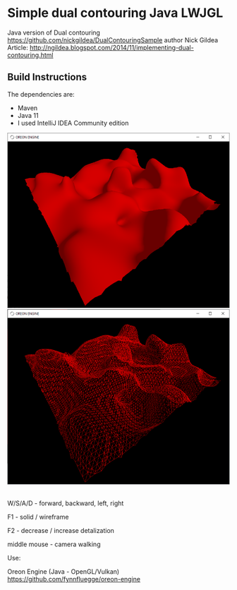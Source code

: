# Simple dual contouring Java LWJGL

Java version of Dual contouring https://github.com/nickgildea/DualContouringSample author Nick Gildea
<br>
Article: http://ngildea.blogspot.com/2014/11/implementing-dual-contouring.html

## Build Instructions
The dependencies are:
  * Maven
  * Java 11
  * I used IntelliJ IDEA Community edition


<img src="res/logo/screens/screen-01.png" width="800" />
<img src="res/logo/screens/screen-02.png" width="800" />


<br>
<br>

W/S/A/D - forward, backward, left, right

F1 - solid / wireframe

F2 - decrease / increase detalization

middle mouse - camera walking

Use:

Oreon Engine (Java - OpenGL/Vulkan) https://github.com/fynnfluegge/oreon-engine